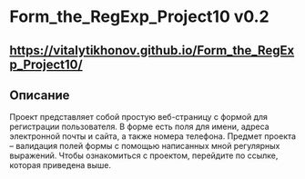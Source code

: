 # Form_the_RegExp_Project10 v0.2
## https://vitalytikhonov.github.io/Form_the_RegExp_Project10/
## Описание
Проект представляет собой простую веб-страницу с формой для регистрации пользователя. В форме есть поля для имени, адреса электронной почты и сайта, а также номера телефона. Предмет проекта – валидация полей формы с помощью написанных мной регулярных выражений. Чтобы ознакомиться с проектом, перейдите по ссылке, которая приведена выше.
